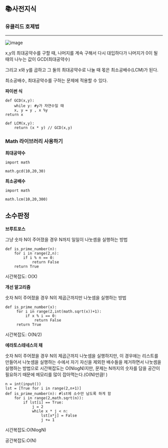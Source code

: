 ## **📚사전지식**

### **유클리드 호제법**

---

![image](https://user-images.githubusercontent.com/62383521/231244353-7486d153-ce2b-455e-a249-91d9c711abcd.png)

x,y의 최대공약수를 구할 때, 나머지를 계속 구해서 다시 대입하다가 나머지가 0이 될 때의 나누는 값이 GCD(최대공약수)

그리고 x와 y를 곱하고 그 둘의 최대공약수로 나눌 때 몫은 최소공배수(LCM)가 된다.

최소공배수, 최대공약수를 구하는 문제에 적용할 수 있다.

**파이썬 식**

```
def GCD(x,y):	
	while y: #y가 자연수일 때
	x, y = y , x %y
return x

def LCM(x,y):
	return (x * y) // GCD(x,y)
```

### **Math 라이브러리 사용하기**

**최대공약수**

```
import math

math.gcd(10,20,30)
```

**최소공배수**

```
import math

math.lcm(10,20,300)
```

## 소수판정

**브루트포스**

그냥 숫자 N이 주어졌을 경우 N까지 일일이 나눗셈을 실행하는 방법

```
def is_prime_number(n):
	for i in range(2,n):
    	if i % n == 0:
        	return False
	return True
```

시간복잡도: O(X)

**개선 알고리즘**

숫자 N이 주어졌을 경우 N의 제곱근까지만 나눗셈을 실행하는 방법

```
def is_prime_number(x):
     for i in range(2,int(math.sqrt(x))+1):
         if x % i == 0:
             return False
     return True
```

시간복잡도: O(N/2)

**에라토스테네스의 채**

숫자 N이 주어졌을 경우 N의 제곱근까지 나눗셈을 실행하지만, 이 경우에는 리스트를 만들어서 나눗셈을 실행하는 수에서 자기 자신을 제외한 배수들을 제거하면서 나눗셈을 실행하는 방법으로 시간복잡도는 O(NlogN)지만, 문제는 N까지의 숫자를 담을 공간이 필요하기 때문에 메모리를 많이 잡아먹는다.(O(N)만큼! )

```
n = int(input())
lst = [True for i in range(2,n+1)]
def is_prime_number(n): #lst에 소수만 남도록 하게 함
	for i in range(2,math.sqrt(n)):
    	if lst[i] == True:
        	j = 2
            while x * j < n:
            	lst[x*j] = False
                j += 1
```

시간복잡도:O(NlogN)

공간복잡도:O(N)